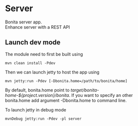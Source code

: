 # Server #

Bonita server app.  
Enhance server with a REST API

## Launch dev mode ##
The module need to first be built using

    mvn clean install -Pdev
    
Then we can launch jetty to host the app using

    mvn jetty:run -Pdev [-Dbonita.home=/path/to/bonita/home]
    
By default, bonita.home point to *target/bonita-home-${project.version}/bonita*. If you want to specify an other bonita.home add argument -Dbonita.home to command line.

To launch jetty in debug mode

	mvnDebug jetty:run -Pdev -pl server